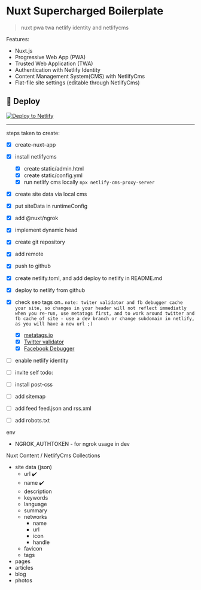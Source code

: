 # Nuxt Supercharged Boilerplate

> nuxt pwa twa netlify identity and netlifycms

Features: 
- Nuxt.js
- Progressive Web App (PWA)
- Trusted Web Application (TWA) 
- Authentication with Netlify Identity
- Content Management System(CMS) with NetlifyCms
- Flat-file site settings (editable through NetlifyCms)

## 💫 Deploy

[![Deploy to Netlify](https://www.netlify.com/img/deploy/button.svg)](https://app.netlify.com/start/deploy?repository=https://github.com/jasenmichael/nuxt-supercharged-boilderplate)

----
steps taken to create:
- [x] create-nuxt-app
- [x] install netlifycms
  - [x] create static/admin.html
  - [x] create static/config.yml
  - [x] run netlify cms locally ```npx netlify-cms-proxy-server```
- [x] create site data via local cms
- [x] put siteData in runtimeConfig
- [x] add @nuxt/ngrok
- [x] implement dynamic head
- [x] create git repository
- [x] add remote
- [x] push to github
- [x] create netlify.toml, and add deploy to netlify in README.md
- [x] deploy to netlify from github
- [x] check seo tags on..
  ```note: twiter validator and fb debugger cache your site, so changes in your header will not reflect immediatly when you re-run, use metatags first, and to work around twitter and fb cache of site - use a dev branch or change subdomain in netlify, as you will have a new url ;)```
  - [x] [metatags.io](https://metatags.io/) 
  - [x] [Twitter validator](https://cards-dev.twitter.com/validator)
  - [x] [Facebook Debugger](https://developers.facebook.com/tools/debug/)
- [ ] enable netlify identity
- [ ] invite self
  todo:
- [ ] install post-css
- [ ] add sitemap
- [ ] add feed feed.json and rss.xml
- [ ] add robots.txt


env
 - NGROK_AUTHTOKEN - for ngrok usage in dev

Nuxt Content / NetlifyCms Collections
- site data (json)
  - url ✔️
  - name ✔️
  - description
  - keywords
  - language
  - summary
  - networks
    - name
    - url
    - icon
    - handle
  - favicon
  - tags
- pages
- articles
- blog
- photos

